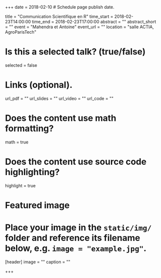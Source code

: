 +++
date = 2018-02-10  # Schedule page publish date.

title = "Communication Scientifique en R"
time_start = 2018-02-23T14:00:00
time_end = 2018-02-23T17:00:00
abstract = ""
abstract_short = ""
event = "Mahendra et Antoine"
event_url = ""
location = "salle ACTIA, AgroParisTech"

# Is this a selected talk? (true/false)
selected = false

# Links (optional).
url_pdf = ""
url_slides = ""
url_video = ""
url_code = ""

# Does the content use math formatting?
math = true

# Does the content use source code highlighting?
highlight = true

# Featured image
# Place your image in the `static/img/` folder and reference its filename below, e.g. `image = "example.jpg"`.
[header]
image = ""
caption = ""

+++

